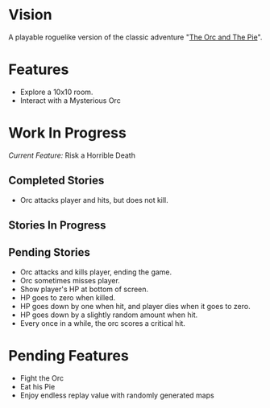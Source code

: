 Vision
======
A playable roguelike version of the classic adventure
"[The Orc and The Pie](http://www.instantdungeon.com/node/4)".

Features
========

* Explore a 10x10 room.
* Interact with a Mysterious Orc

Work In Progress
================

*Current Feature:* Risk a Horrible Death

Completed Stories
-----------------
* Orc attacks player and hits, but does not kill.

Stories In Progress
-------------------

Pending Stories
---------------
* Orc attacks and kills player, ending the game.
* Orc sometimes misses player.
* Show player's HP at bottom of screen.
* HP goes to zero when killed.
* HP goes down by one when hit, and player dies when it goes to zero.
* HP goes down by a slightly random amount when hit.
* Every once in a while, the orc scores a critical hit.

Pending Features
================
* Fight the Orc
* Eat his Pie
* Enjoy endless replay value with randomly generated maps
